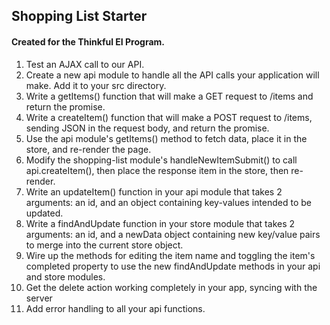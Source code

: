 ## Shopping List Starter

#### Created for the Thinkful EI Program.

1. Test an AJAX call to our API.
2. Create a new api module to handle all the API calls your application will make. Add it to your src directory.
3. Write a getItems() function that will make a GET request to /items and return the promise.
4. Write a createItem() function that will make a POST request to /items, sending JSON in the request body, and return the promise.
5. Use the api module's getItems() method to fetch data, place it in the store, and re-render the page.
6. Modify the shopping-list module's handleNewItemSubmit() to call api.createItem(), then place the response item in the store, then re-render.
7. Write an updateItem() function in your api module that takes 2 arguments: an id, and an object containing key-values intended to be updated.
8. Write a findAndUpdate function in your store module that takes 2 arguments: an id, and a newData object containing new key/value pairs to merge into the current store object.
9. Wire up the methods for editing the item name and toggling the item's completed property to use the new findAndUpdate methods in your api and store modules.
10. Get the delete action working completely in your app, syncing with the server
11. Add error handling to all your api functions.
